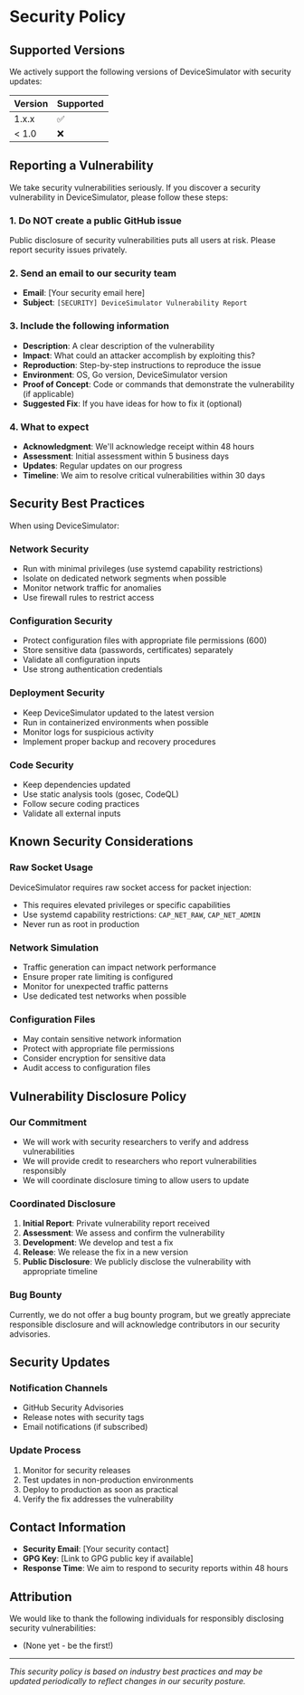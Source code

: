 # Security Policy

## Supported Versions

We actively support the following versions of DeviceSimulator with security updates:

| Version | Supported          |
| ------- | ------------------ |
| 1.x.x   | :white_check_mark: |
| < 1.0   | :x:                |

## Reporting a Vulnerability

We take security vulnerabilities seriously. If you discover a security vulnerability in DeviceSimulator, please follow these steps:

### 1. **Do NOT** create a public GitHub issue
Public disclosure of security vulnerabilities puts all users at risk. Please report security issues privately.

### 2. Send an email to our security team
- **Email**: [Your security email here]
- **Subject**: `[SECURITY] DeviceSimulator Vulnerability Report`

### 3. Include the following information
- **Description**: A clear description of the vulnerability
- **Impact**: What could an attacker accomplish by exploiting this?
- **Reproduction**: Step-by-step instructions to reproduce the issue
- **Environment**: OS, Go version, DeviceSimulator version
- **Proof of Concept**: Code or commands that demonstrate the vulnerability (if applicable)
- **Suggested Fix**: If you have ideas for how to fix it (optional)

### 4. What to expect
- **Acknowledgment**: We'll acknowledge receipt within 48 hours
- **Assessment**: Initial assessment within 5 business days
- **Updates**: Regular updates on our progress
- **Timeline**: We aim to resolve critical vulnerabilities within 30 days

## Security Best Practices

When using DeviceSimulator:

### Network Security
- Run with minimal privileges (use systemd capability restrictions)
- Isolate on dedicated network segments when possible
- Monitor network traffic for anomalies
- Use firewall rules to restrict access

### Configuration Security
- Protect configuration files with appropriate file permissions (600)
- Store sensitive data (passwords, certificates) separately
- Validate all configuration inputs
- Use strong authentication credentials

### Deployment Security
- Keep DeviceSimulator updated to the latest version
- Run in containerized environments when possible
- Monitor logs for suspicious activity
- Implement proper backup and recovery procedures

### Code Security
- Keep dependencies updated
- Use static analysis tools (gosec, CodeQL)
- Follow secure coding practices
- Validate all external inputs

## Known Security Considerations

### Raw Socket Usage
DeviceSimulator requires raw socket access for packet injection:
- This requires elevated privileges or specific capabilities
- Use systemd capability restrictions: `CAP_NET_RAW`, `CAP_NET_ADMIN`
- Never run as root in production

### Network Simulation
- Traffic generation can impact network performance
- Ensure proper rate limiting is configured
- Monitor for unexpected traffic patterns
- Use dedicated test networks when possible

### Configuration Files
- May contain sensitive network information
- Protect with appropriate file permissions
- Consider encryption for sensitive data
- Audit access to configuration files

## Vulnerability Disclosure Policy

### Our Commitment
- We will work with security researchers to verify and address vulnerabilities
- We will provide credit to researchers who report vulnerabilities responsibly
- We will coordinate disclosure timing to allow users to update

### Coordinated Disclosure
1. **Initial Report**: Private vulnerability report received
2. **Assessment**: We assess and confirm the vulnerability
3. **Development**: We develop and test a fix
4. **Release**: We release the fix in a new version
5. **Public Disclosure**: We publicly disclose the vulnerability with appropriate timeline

### Bug Bounty
Currently, we do not offer a bug bounty program, but we greatly appreciate responsible disclosure and will acknowledge contributors in our security advisories.

## Security Updates

### Notification Channels
- GitHub Security Advisories
- Release notes with security tags
- Email notifications (if subscribed)

### Update Process
1. Monitor for security releases
2. Test updates in non-production environments
3. Deploy to production as soon as practical
4. Verify the fix addresses the vulnerability

## Contact Information

- **Security Email**: [Your security contact]
- **GPG Key**: [Link to GPG public key if available]
- **Response Time**: We aim to respond to security reports within 48 hours

## Attribution

We would like to thank the following individuals for responsibly disclosing security vulnerabilities:

- (None yet - be the first!)

---

*This security policy is based on industry best practices and may be updated periodically to reflect changes in our security posture.*